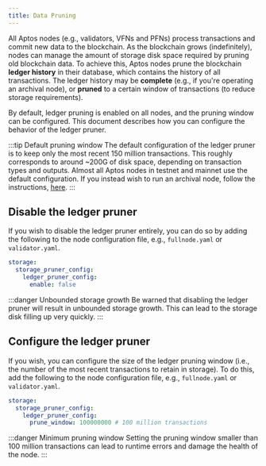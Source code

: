 ```yaml
---
title: Data Pruning
---
```


All Aptos nodes (e.g., validators, VFNs and PFNs) process transactions and commit new data to the blockchain.
As the blockchain grows (indefinitely), nodes can manage the amount of storage disk space required by pruning old
blockchain data. To achieve this, Aptos nodes prune the blockchain **ledger history** in their database, which
contains the history of all transactions. The ledger history may be **complete** (e.g., if you're operating an archival
node), or **pruned** to a certain window of transactions (to reduce storage requirements).

By default, ledger pruning is enabled on all nodes, and the pruning window can be configured. This document
describes how you can configure the behavior of the ledger pruner.

:::tip Default pruning window
The default configuration of the ledger pruner is to keep only the most recent 150 million transactions.
This roughly corresponds to around \~200G of disk space, depending on transaction types and outputs.
Almost all Aptos nodes in testnet and mainnet use the default configuration. If you instead wish to run
an archival node, follow the instructions, [here](../guides/state-sync.md#archival-pfns).
:::

## Disable the ledger pruner

If you wish to disable the ledger pruner entirely, you can do so by adding the following to the node
configuration file, e.g., `fullnode.yaml` or `validator.yaml`.

```yaml
storage:
  storage_pruner_config:
    ledger_pruner_config:
      enable: false
```

:::danger Unbounded storage growth
Be warned that disabling the ledger pruner will result in unbounded storage growth. This can
lead to the storage disk filling up very quickly.
:::

## Configure the ledger pruner

If you wish, you can configure the size of the ledger pruning window (i.e., the number of the most recent transactions
to retain in storage). To do this, add the following to the node configuration file, e.g., `fullnode.yaml` or `validator.yaml`.

```yaml
storage:
  storage_pruner_config:
    ledger_pruner_config:
      prune_window: 100000000 # 100 million transactions
```

:::danger Minimum pruning window
Setting the pruning window smaller than 100 million transactions can lead to runtime errors and damage the
health of the node.
:::
